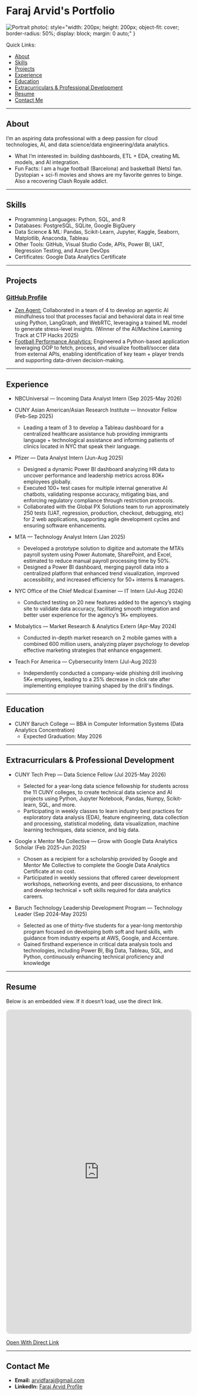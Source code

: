 # Faraj Arvid's Portfolio

![Portrait photo](assets/Faraj_Arvid.JPG){: style="width: 200px; height: 200px; object-fit: cover; border-radius: 50%; display: block; margin: 0 auto;" }

Quick Links:

- [About](#about)
- [Skills](#skills)
- [Projects](#projects)
- [Experience](#experience)
- [Education](#education)
- [Extracurriculars & Professional Development](#extracurriculars--professional-development)
- [Resume](#resume)
- [Contact Me](#contact-me)

---

## About

I’m an aspiring data professional with a deep passion for cloud technologies, AI, and data science/data engineering/data analytics. 

- What I’m interested in: building dashboards, ETL + EDA, creating ML models, and AI integration.
- Fun Facts: I am a huge football (Barcelona) and basketball (Nets) fan. Dystopian + sci-fi movies and shows are my favorite genres to binge. Also a recovering Clash Royale addict.

---

## Skills

- Programming Languages: Python, SQL, and R
- Databases: PostgreSQL, SQLite, Google BigQuery
- Data Science & ML: Pandas, Scikit-Learn, Jupyter, Kaggle, Seaborn, Matplotlib, Anaconda, Tableau
- Other Tools: GitHub, Visual Studio Code, APIs, Power BI, UAT, Regression Testing, and Azure DevOps
- Certificates: Google Data Analytics Certificate
  
---

## Projects

### [GitHub Profile](https://github.com/Faraj11)

- [Zen Agent:](https://github.com/josephHelfenbein/zen-agent) Collaborated in a team of 4 to develop an agentic AI mindfulness tool that processes facial and behavioral data in real time using Python, LangGraph, and WebRTC, leveraging a trained ML model to generate stress-level insights. (Winner of the AI/Machine Learning Track at CTP Hacks 2025)
- [Football Performance Analytics:](https://github.com/Faraj11/FinalProject3120) Engineered a Python-based application leveraging OOP to fetch, process, and visualize football/soccer data from external APIs, enabling identification of key team + player trends and supporting data-driven decision-making.

---

## Experience

- NBCUniversal — Incoming Data Analyst Intern (Sep 2025-May 2026)
  
- CUNY Asian American/Asian Research Institute — Innovator Fellow (Feb-Sep 2025)
  - Leading a team of 3 to develop a Tableau dashboard for a centralized healthcare assistance hub providing immigrants language + technological assistance and informing patients of clinics located in NYC that speak their language.
    
- Pfizer — Data Analyst Intern (Jun-Aug 2025)
  - Designed a dynamic Power BI dashboard analyzing HR data to uncover performance and leadership metrics
across 80K+ employees globally.
  - Executed 100+ test cases for multiple internal generative AI chatbots, validating response accuracy, mitigating
bias, and enforcing regulatory compliance through restriction protocols.
  - Collaborated with the Global PX Solutions team to run approximately 250 tests (UAT, regression, production,
checkout, debugging, etc) for 2 web applications, supporting agile development cycles and ensuring software
enhancements.

- MTA — Technology Analyst Intern (Jan 2025)
  - Developed a prototype solution to digitize and automate the MTA’s payroll system using Power Automate,
SharePoint, and Excel, estimated to reduce manual payroll processing time by 50%.
  - Designed a Power BI dashboard, merging payroll data into a centralized platform that enhanced trend
visualization, improved accessibility, and increased efficiency for 50+ interns & managers.

- NYC Office of the Chief Medical Examiner — IT Intern (Jul-Aug 2024)
  - Conducted testing on 20 new features added to the agency’s staging site to validate data accuracy, facilitating
smooth integration and better user experience for the agency’s 1K+ employees.

- Mobalytics — Market Research & Analytics Extern (Apr-May 2024)
  - Conducted in-depth market research on 2 mobile games with a combined 600 million users, analyzing player psychology to develop effective marketing strategies that enhance engagement.

- Teach For America — Cybersecurity Intern (Jul-Aug 2023)
  - Independently conducted a company-wide phishing drill involving 5K+ employees, leading to a 25% decrease in click rate after implementing employee training shaped by the drill's findings.

---

## Education

- CUNY Baruch College — BBA in Computer Information Systems (Data Analytics Concentration)
  - Expected Graduation: May 2026
    
---

## Extracurriculars & Professional Development

- CUNY Tech Prep — Data Science Fellow (Jul 2025-May 2026)
  - Selected for a year-long data science fellowship for students across the 11 CUNY colleges, to create technical data science and AI projects using Python, Jupyter Notebook, Pandas, Numpy, Scikit-learn, SQL, and more.
  - Participating in weekly classes to learn industry best practices for exploratory data analysis (EDA), feature engineering, data collection and processing, statistical modeling, data visualization, machine learning techniques, data science, and big data.

- Google x Mentor Me Collective — Grow with Google Data Analytics Scholar (Feb 2025-Jun 2025)
  - Chosen as a recipient for a scholarship provided by Google and Mentor Me Collective to complete the Google Data Analytics Certificate at no cost.
  - Participated in weekly sessions that offered career development workshops, networking events, and peer discussions, to enhance and develop technical + soft skills required for data analytics careers.

- Baruch Technology Leadership Development Program — Technology Leader (Sep 2024-May 2025)
  - Selected as one of thirty-five students for a year-long mentorship program focused on developing both soft and hard skills, with guidance from industry experts at AWS, Google, and Accenture.
  - Gained firsthand experience in critical data analysis tools and technologies, including Power BI, Big Data, Tableau, SQL, and Python, continuously enhancing technical proficiency and knowledge

---

## Resume

Below is an embedded view. If it doesn’t load, use the direct link.

<iframe
  src="https://storage.googleapis.com/simplify-resumes/84b595fb-5035-4417-ab3f-4d9c67c30120/201965a3-7247-4924-8e9e-079d84e97913/1756074915.pdf?Expires=1757351425&GoogleAccessId=gcs-signing-service-account%40mifflin-backend.iam.gserviceaccount.com&Signature=5%2BPTXGvT9OCunbUerW3L2jUP5BJHyhfzfSEICeGkdsaYNnvQ4yBl0QxjIosgRxnFMDm1EfD9lKJ7QKN9gjOnFhsYiusMX2i%2FQjLqIXv1xElzXFdcHZqu5ggo5rlIjG60gWDrBtzviFh6d8qrF7dYydivcuG%2Bj3LBwPzEngTCGPFGlNd%2FRJRpVf5m27KAYqd1AxeeQrS4sVCr3giVFZ29rISlu%2BU%2BLM0YSpX9k0VJJ6gf7M%2FwY9AHwoMQD8U7E024Jgsqu4MthkQtgBDoiOqx0okoJsSo%2FfLg4H2YcPelDgo3XqDXAh2AhEpB3KH7q3Goj5K4VGZpEgKZqZojiy0Naw%3D%3D"
  width="100%"
  height="880"
  style="border:1px solid #e5e7eb;border-radius:10px;"
  loading="lazy"
></iframe>

[Open With Direct Link](https://storage.googleapis.com/simplify-resumes/84b595fb-5035-4417-ab3f-4d9c67c30120/201965a3-7247-4924-8e9e-079d84e97913/1756074915.pdf?Expires=1757351425&GoogleAccessId=gcs-signing-service-account%40mifflin-backend.iam.gserviceaccount.com&Signature=5%2BPTXGvT9OCunbUerW3L2jUP5BJHyhfzfSEICeGkdsaYNnvQ4yBl0QxjIosgRxnFMDm1EfD9lKJ7QKN9gjOnFhsYiusMX2i%2FQjLqIXv1xElzXFdcHZqu5ggo5rlIjG60gWDrBtzviFh6d8qrF7dYydivcuG%2Bj3LBwPzEngTCGPFGlNd%2FRJRpVf5m27KAYqd1AxeeQrS4sVCr3giVFZ29rISlu%2BU%2BLM0YSpX9k0VJJ6gf7M%2FwY9AHwoMQD8U7E024Jgsqu4MthkQtgBDoiOqx0okoJsSo%2FfLg4H2YcPelDgo3XqDXAh2AhEpB3KH7q3Goj5K4VGZpEgKZqZojiy0Naw%3D%3D)

---

## Contact Me

- **Email:** [arvidfaraj@gmail.com](mailto:arvidfaraj@gmail.com)
- **LinkedIn:** [Faraj Arvid Profile](https://www.linkedin.com/in/farajarvid)
